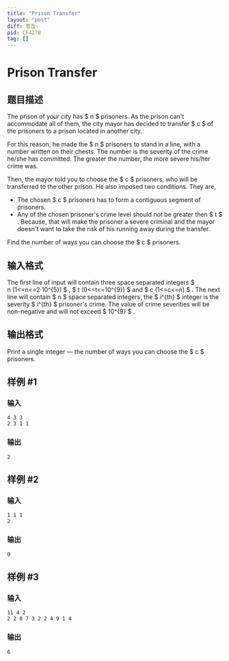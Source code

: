 ```yaml
---
title: "Prison Transfer"
layout: "post"
diff: 普及-
pid: CF427B
tag: []
---
```


# Prison Transfer

## 题目描述

The prison of your city has $ n $ prisoners. As the prison can't accommodate all of them, the city mayor has decided to transfer $ c $ of the prisoners to a prison located in another city.

For this reason, he made the $ n $ prisoners to stand in a line, with a number written on their chests. The number is the severity of the crime he/she has committed. The greater the number, the more severe his/her crime was.

Then, the mayor told you to choose the $ c $ prisoners, who will be transferred to the other prison. He also imposed two conditions. They are,

- The chosen $ c $ prisoners has to form a contiguous segment of prisoners.
- Any of the chosen prisoner's crime level should not be greater then $ t $ . Because, that will make the prisoner a severe criminal and the mayor doesn't want to take the risk of his running away during the transfer.

Find the number of ways you can choose the $ c $ prisoners.

## 输入格式

The first line of input will contain three space separated integers $ n (1<=n<=2·10^{5}) $ , $ t (0<=t<=10^{9}) $ and $ c (1<=c<=n) $ . The next line will contain $ n $ space separated integers, the $ i^{th} $ integer is the severity $ i^{th} $ prisoner's crime. The value of crime severities will be non-negative and will not exceed $ 10^{9} $ .

## 输出格式

Print a single integer — the number of ways you can choose the $ c $ prisoners.

## 样例 #1

### 输入

```
4 3 3
2 3 1 1

```

### 输出

```
2

```

## 样例 #2

### 输入

```
1 1 1
2

```

### 输出

```
0

```

## 样例 #3

### 输入

```
11 4 2
2 2 0 7 3 2 2 4 9 1 4

```

### 输出

```
6

```

